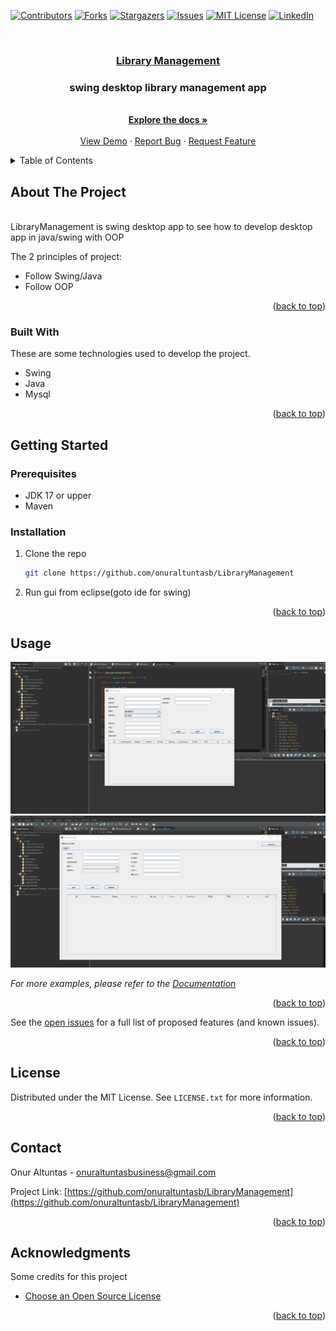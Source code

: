 <a name="readme-top"></a>

[![Contributors][contributors-shield]][contributors-url]
[![Forks][forks-shield]][forks-url]
[![Stargazers][stars-shield]][stars-url]
[![Issues][issues-shield]][issues-url]
[![MIT License][license-shield]][license-url]
[![LinkedIn][linkedin-shield]][linkedin-url]

<!-- PROJECT LOGO -->
<br />
<div align="center">
  <a href="https://github.com/onuraltuntasb/LibraryManagement">
   <h3>Library Management</h3>
  </a>

  <h3 align="center">swing desktop library management app</h3>
  <p align="center">
    <br />
    <a href="https://github.com/onuraltuntasb/LibraryManagement"><strong>Explore the docs »</strong></a>
    <br />
    <br />
    <a href="https://github.com/onuraltuntasb/LibraryManagement">View Demo</a>
    ·
    <a href="https://github.com/onuraltuntasb/LibraryManagement/issues">Report Bug</a>
    ·
    <a href="https://github.com/onuraltuntasb/LibraryManagement/issues">Request Feature</a>
  </p>
</div>

<!-- TABLE OF CONTENTS -->
<details>
  <summary>Table of Contents</summary>
  <ol>
    <li>
      <a href="#about-the-project">About The Project</a>
      <ul>
        <li><a href="#built-with">Built With</a></li>
      </ul>
    </li>
    <li>
      <a href="#getting-started">Getting Started</a>
      <ul>
        <li><a href="#prerequisites">Prerequisites</a></li>
        <li><a href="#installation">Installation</a></li>
      </ul>
    </li>
    <li><a href="#usage">Usage</a></li>
    <li><a href="#license">License</a></li>
    <li><a href="#contact">Contact</a></li>
    <li><a href="#acknowledgments">Acknowledgments</a></li>
  </ol>
</details>

<!-- ABOUT THE PROJECT -->

## About The Project

<br/>
LibraryManagement is swing desktop app to see how to develop desktop app in
java/swing with OOP

The 2 principles of project:

-   Follow Swing/Java
-   Follow OOP

<p align="right">(<a href="#readme-top">back to top</a>)</p>

### Built With

These are some technologies used to develop the project.

-   Swing
-   Java
-   Mysql

<p align="right">(<a href="#readme-top">back to top</a>)</p>

<!-- GETTING STARTED -->

## Getting Started

### Prerequisites

-   JDK 17 or upper
-   Maven

### Installation

1. Clone the repo
    ```sh
    git clone https://github.com/onuraltuntasb/LibraryManagement
    ```
2. Run gui from eclipse(goto ide for swing)

<p align="right">(<a href="#readme-top">back to top</a>)</p>

<!-- USAGE EXAMPLES -->

## Usage

![library-admin][library-admin]
<br/>
![library-librarian][library-librarian]
<br/>

_For more examples, please refer to the [Documentation](https://github.com/onuraltuntasb/LibraryManagement)_

<p align="right">(<a href="#readme-top">back to top</a>)</p>

<!-- ROADMAP -->

See the [open issues](https://github.com/onuraltuntasb/LibraryManagement/issues) for a full list of proposed features (and known issues).

<p align="right">(<a href="#readme-top">back to top</a>)</p>

<!-- CONTRIBUTING -->

## License

Distributed under the MIT License. See `LICENSE.txt` for more information.

<p align="right">(<a href="#readme-top">back to top</a>)</p>

<!-- CONTACT -->

## Contact

Onur Altuntas - onuraltuntasbusiness@gmail.com

Project Link: [https://github.com/onuraltuntasb/LibraryManagement](https://github.com/onuraltuntasb/LibraryManagement)

<p align="right">(<a href="#readme-top">back to top</a>)</p>

<!-- ACKNOWLEDGMENTS -->

## Acknowledgments

Some credits for this project

-   [Choose an Open Source License](https://choosealicense.com)

<p align="right">(<a href="#readme-top">back to top</a>)</p>

[contributors-shield]: https://img.shields.io/github/contributors/onuraltuntasb/LibraryManagement.svg?style=for-the-badge
[contributors-url]: https://github.com/onuraltuntasb/LibraryManagement/graphs/contributors
[forks-shield]: https://img.shields.io/github/forks/onuraltuntasb/LibraryManagement.svg?style=for-the-badge
[forks-url]: https://github.com/onuraltuntasb/LibraryManagement/network/members
[stars-shield]: https://img.shields.io/github/stars/onuraltuntasb/LibraryManagement.svg?style=for-the-badge
[stars-url]: https://github.com/onuraltuntasb/LibraryManagement/stargazers
[issues-shield]: https://img.shields.io/github/issues/onuraltuntasb/LibraryManagement.svg?style=for-the-badge
[issues-url]: https://github.com/onuraltuntasb/LibraryManagement/issues
[license-shield]: https://img.shields.io/github/license/onuraltuntasb/LibraryManagement.svg?style=for-the-badge
[license-url]: https://github.com/onuraltuntasb/LibraryManagement-parent/blob/master/LICENSE.txt
[linkedin-shield]: https://img.shields.io/badge/-LinkedIn-black.svg?style=for-the-badge&logo=linkedin&colorB=555
[linkedin-url]: www.linkedin.com/in/onur-altuntas1
[library-admin]: readme-assets/library-admin.png
[library-librarian]: readme-assets/library-librarian.png
